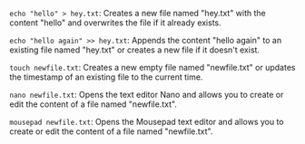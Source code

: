`echo "hello" > hey.txt`:
Creates a new file named "hey.txt" with the content "hello" and overwrites the file if it already exists.

`echo "hello again" >> hey.txt`:
Appends the content "hello again" to an existing file named "hey.txt" or creates a new file if it doesn't exist.

`touch newfile.txt`:
Creates a new empty file named "newfile.txt" or updates the timestamp of an existing file to the current time.

`nano newfile.txt`:
Opens the text editor Nano and allows you to create or edit the content of a file named "newfile.txt".

`mousepad newfile.txt`:
Opens the Mousepad text editor and allows you to create or edit the content of a file named "newfile.txt".
